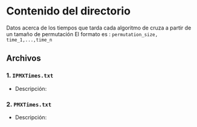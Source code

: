 # Contenido del directorio 

Datos acerca de los tiempos que tarda cada algoritmo de cruza a partir de un tamaño de permutación
El formato es : `permutation_size, time_1,...,time_n`

## Archivos

### 1. `IPMXTimes.txt`

- Descripción: 

### 2. `PMXTimes.txt`

- Descripción: 

